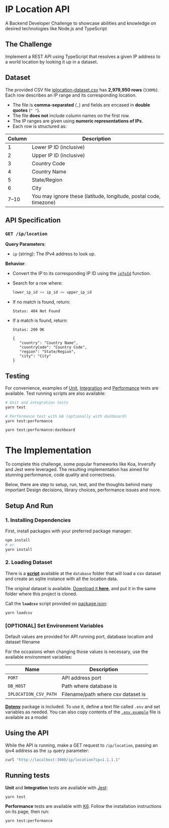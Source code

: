 # IP Location API

A Backend Developer Challenge to showcase abilities and knowledge on desired technologies like Node.js and TypeScript

## The Challenge

Implement a REST API using TypeScript that resolves a given IP address to a world location by looking it up in a dataset.

## Dataset

The provided CSV file [iplocation-dataset.csv](https://github.com/renancpin/ip-location/raw/refs/heads/main/iplocation-dataset.csv?download=) has **2,979,950 rows** (`330Mb`).
Each row describes an IP range and its corresponding location.

- The file is **comma-separated** (`,`) and fields are encased in **double quotes** (`" "`).
- The file **does not** include column names on the first row.
- The IP ranges are given using **numeric representations of IPs**.
- Each row is structured as:

| Column | Description                                                       |
| ------ | ----------------------------------------------------------------- |
| 1      | Lower IP ID (inclusive)                                           |
| 2      | Upper IP ID (inclusive)                                           |
| 3      | Country Code                                                      |
| 4      | Country Name                                                      |
| 5      | State/Region                                                      |
| 6      | City                                                              |
| 7–10   | You may ignore these (latitude, longitude, postal code, timezone) |

## API Specification

### **`GET /ip/location`**

**Query Parameters**:

- `ip` (string): The IPv4 address to look up.

**Behavior**:

- Convert the IP to its corresponding IP ID using the [`ipToId`](./src/utils/ip-calculator.ts) function.
- Search for a row where:
  ```sql
  lower_ip_id <= ip_id <= upper_ip_id
  ```
- If no match is found, return:

  ```http
  Status: 404 Not Found
  ```

- If a match is found, return:

  ```http
  Status: 200 OK

  {
     "country": "Country Name",
     "countryCode": "Country Code",
     "region": "State/Region",
     "city": "City"
  }
  ```

## Testing

For convenience, examples of [Unit](/tests/ip-calculator.test.ts), [Integration](/tests/server.test.ts) and [Performance](/test.js) tests are available. Test running scripts are also available:

```bash
# Unit and integration tests
yarn test

# Performance test with k6 (optionally with dashboard)
yarn test:performance

yarn test:performance:dashboard
```

# The Implementation

To complete this challenge, some popular frameworks like Koa, Inversify and Jest were leveraged. The resulting implementation has aimed for stunning performance, code quality and correctness.

Below, there are step to setup, run, test, and the thoughts behind many important Design decisions, library choices, performance issues and more.

## Setup And Run

### 1. Installing Dependencies

First, install packages with your preferred package manager:

```bash
npm install
# or
yarn install
```

### 2. Loading Dataset

There is a [**script**](/database/import-ips.ts) available at the `database` folder that will load a csv dataset and create an sqlite instance with all the location data.

The original dataset is available. [Download it **here**](https://github.com/renancpin/ip-location/raw/refs/heads/main/iplocation-dataset.csv?download=), and put it in the same folder where this project is cloned.

Call the **`loadcsv`** script provided on [package.json](package.json#L8):

```bash
yarn loadcsv
```

### [OPTIONAL] Set Environment Variables

Default values are provided for API running port, database location and dataset filename

For the occasions when changing those values is necessary, use the available environment variables:

| Name                  | Description                        |
| --------------------- | ---------------------------------- |
| `PORT`                | API address port                   |
| `DB_HOST`             | Path where database is             |
| `IPLOCATION_CSV_PATH` | Filename/path where csv dataset is |

[**Dotenv**](https://www.dotenv.org/docs/) package is included. To use it, define a text file called `.env` and set variables as needed. You can also copy contents of the [`.env.example`](.env.example) file is available as a model

## Using the API

While the API is running, make a GET request to `/ip/location`, passing an ipv4 address as the `ip` query parameter:

```bash
curl "http://localhost:3000/ip/location?ip=1.1.1.1"
```

## Running tests

**Unit** and **Integration** tests are available with [Jest](https://jestjs.io/docs/getting-started):

```bash
yarn test
```

**Performance** tests are available with [K6](https://grafana.com/docs/k6/latest/set-up/install-k6/).
Follow the installation instructions on its page, then run:

```bash
yarn test:performance
```
